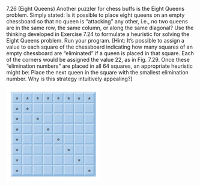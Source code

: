 7.26 (Eight Queens) Another puzzler for chess buffs is the Eight Queens problem. Simply stated:
Is it possible to place eight queens on an empty chessboard so that no queen is “attacking” any other,
i.e., no two queens are in the same row, the same column, or along the same diagonal? Use the thinking 
developed in Exercise 7.24 to formulate a heuristic for solving the Eight Queens problem. Run
your program. [Hint: It’s possible to assign a value to each square of the chessboard indicating how
many squares of an empty chessboard are “eliminated” if a queen is placed in that square. Each of
the corners would be assigned the value 22, as in Fig. 7.29. Once these “elimination numbers” are
placed in all 64 squares, an appropriate heuristic might be: Place the next queen in the square with
the smallest elimination number. Why is this strategy intuitively appealing?]

![eigth queens](https://github.com/genecoding/Cplusplus-How-to-program-8th/blob/master/ex07_26_eight_queens/eight%20queens.jpg)
